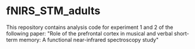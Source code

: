 # fNIRS_STM_adults

This repository contains analysis code for experiment 1 and 2 of the following paper: "Role of the prefrontal cortex in musical and verbal short-term memory: A functional near-infrared spectroscopy study"
